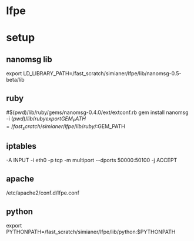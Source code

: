 # lfpe

# setup
## nanomsg lib
export LD_LIBRARY_PATH=/fast_scratch/simianer/lfpe/lib/nanomsg-0.5-beta/lib

## ruby
#$(pwd)/lib/ruby/gems/nanomsg-0.4.0/ext/extconf.rb
gem install nanomsg -i $(pwd)/lib/ruby
export GEM_PATH=/fast_scratch/simianer/lfpe/lib/ruby/:$GEM_PATH

## iptables
-A INPUT -i eth0 -p tcp -m multiport --dports 50000:50100 -j ACCEPT

## apache
/etc/apache2/conf.d/lfpe.conf

## python
export PYTHONPATH=/fast_scratch/simianer/lfpe/lib/python:$PYTHONPATH

